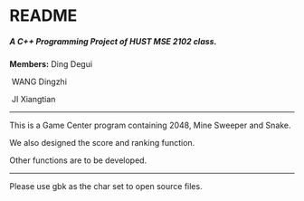 # README

##### A C++ Programming Project of HUST MSE 2102 class.

**Members:** Ding Degui

​					WANG Dingzhi

​					JI Xiangtian

---

This is a Game Center program containing 2048, Mine Sweeper and Snake.

We also designed the score and ranking function.

 Other functions are to be developed.

---

Please use gbk as the char set to open source files.
